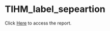 # TIHM_label_sepeartion
 
Click [Here](https://www.overleaf.com/6867556486syprycptpgpf) to access the report.